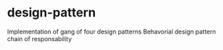# design-pattern
Implementation of gang of four design patterns
Behavorial design pattern chain of responsability
